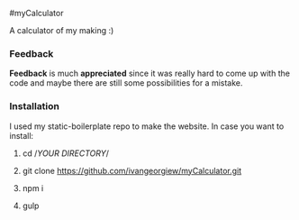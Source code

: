#myCalculator

A calculator of my making :)

### Feedback

**Feedback** is much **appreciated** since it was really hard to come up with the
code and maybe there are still some possibilities for a mistake.

### Installation

I used my static-boilerplate repo to make the website.
In case you want to install:

1) cd /*YOUR DIRECTORY*/

2) git clone https://github.com/ivangeorgiew/myCalculator.git

3) npm i

4) gulp
